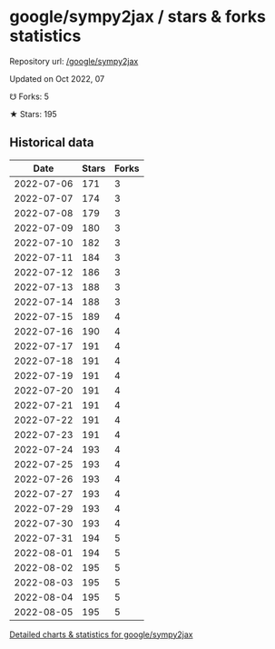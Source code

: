 # google/sympy2jax / stars & forks statistics

Repository url: [/google/sympy2jax](https://github.com/google/sympy2jax)

Updated on Oct 2022, 07

☋ Forks: 5

★ Stars: 195

## Historical data
| Date | Stars | Forks |
|------|-------|-------|
| 2022-07-06 | 171 | 3 | 
| 2022-07-07 | 174 | 3 | 
| 2022-07-08 | 179 | 3 | 
| 2022-07-09 | 180 | 3 | 
| 2022-07-10 | 182 | 3 | 
| 2022-07-11 | 184 | 3 | 
| 2022-07-12 | 186 | 3 | 
| 2022-07-13 | 188 | 3 | 
| 2022-07-14 | 188 | 3 | 
| 2022-07-15 | 189 | 4 | 
| 2022-07-16 | 190 | 4 | 
| 2022-07-17 | 191 | 4 | 
| 2022-07-18 | 191 | 4 | 
| 2022-07-19 | 191 | 4 | 
| 2022-07-20 | 191 | 4 | 
| 2022-07-21 | 191 | 4 | 
| 2022-07-22 | 191 | 4 | 
| 2022-07-23 | 191 | 4 | 
| 2022-07-24 | 193 | 4 | 
| 2022-07-25 | 193 | 4 | 
| 2022-07-26 | 193 | 4 | 
| 2022-07-27 | 193 | 4 | 
| 2022-07-29 | 193 | 4 | 
| 2022-07-30 | 193 | 4 | 
| 2022-07-31 | 194 | 5 | 
| 2022-08-01 | 194 | 5 | 
| 2022-08-02 | 195 | 5 | 
| 2022-08-03 | 195 | 5 | 
| 2022-08-04 | 195 | 5 | 
| 2022-08-05 | 195 | 5 | 


[Detailed charts & statistics for google/sympy2jax](https://reviewgithub.com/rep/google/sympy2jax)
